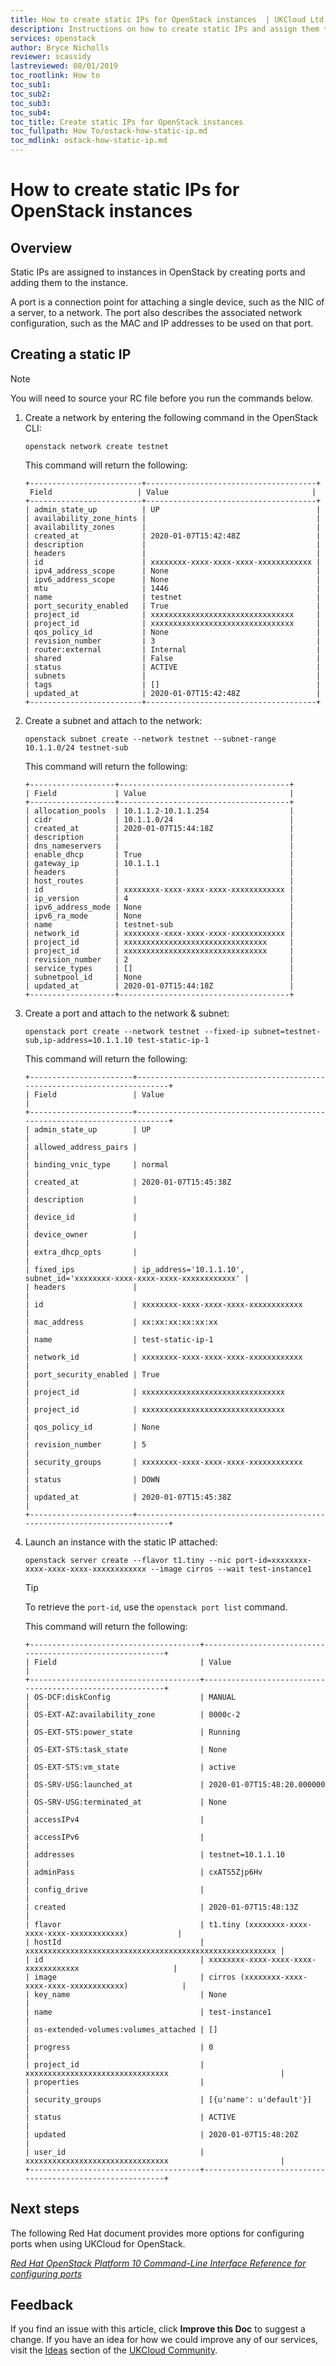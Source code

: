 ```yaml
---
title: How to create static IPs for OpenStack instances  | UKCloud Ltd
description: Instructions on how to create static IPs and assign them to instances
services: openstack
author: Bryce Nicholls
reviewer: scassidy
lastreviewed: 08/01/2019
toc_rootlink: How to
toc_sub1:
toc_sub2:
toc_sub3:
toc_sub4:
toc_title: Create static IPs for OpenStack instances
toc_fullpath: How To/ostack-how-static-ip.md
toc_mdlink: ostack-how-static-ip.md
---
```


# How to create static IPs for OpenStack instances

## Overview

Static IPs  are assigned to instances in OpenStack by creating ports and adding them to the instance.

A port is a connection point for attaching a single device, such as the NIC of a server, to a network. The port also describes the associated network configuration, such as the MAC and IP addresses to be used on that port.

## Creating a static IP

> [!NOTE]
> You will need to source your RC file before you run the commands below.

1. Create a network by entering the following command in the OpenStack CLI:

    ```none
    openstack network create testnet
    ```

    This command will return the following:

    ```none
    +-------------------------+--------------------------------------+
     Field                   | Value                                |
    +-------------------------+--------------------------------------+
    | admin_state_up          | UP                                   |
    | availability_zone_hints |                                      |
    | availability_zones      |                                      |
    | created_at              | 2020-01-07T15:42:48Z                 |
    | description             |                                      |
    | headers                 |                                      |
    | id                      | xxxxxxxx-xxxx-xxxx-xxxx-xxxxxxxxxxxx |
    | ipv4_address_scope      | None                                 |
    | ipv6_address_scope      | None                                 |
    | mtu                     | 1446                                 |
    | name                    | testnet                              |
    | port_security_enabled   | True                                 |
    | project_id              | xxxxxxxxxxxxxxxxxxxxxxxxxxxxxxxx     |
    | project_id              | xxxxxxxxxxxxxxxxxxxxxxxxxxxxxxxx     |
    | qos_policy_id           | None                                 |
    | revision_number         | 3                                    |
    | router:external         | Internal                             |
    | shared                  | False                                |
    | status                  | ACTIVE                               |
    | subnets                 |                                      |
    | tags                    | []                                   |
    | updated_at              | 2020-01-07T15:42:48Z                 |
    +-------------------------+--------------------------------------+
    ```

2. Create a subnet and attach to the network:

    ```none
    openstack subnet create --network testnet --subnet-range 10.1.1.0/24 testnet-sub
    ```

    This command will return the following:

    ```none
    +-------------------+--------------------------------------+
    | Field             | Value                                |
    +-------------------+--------------------------------------+
    | allocation_pools  | 10.1.1.2-10.1.1.254                  |
    | cidr              | 10.1.1.0/24                          |
    | created_at        | 2020-01-07T15:44:18Z                 |
    | description       |                                      |
    | dns_nameservers   |                                      |
    | enable_dhcp       | True                                 |
    | gateway_ip        | 10.1.1.1                             |
    | headers           |                                      |
    | host_routes       |                                      |
    | id                | xxxxxxxx-xxxx-xxxx-xxxx-xxxxxxxxxxxx |
    | ip_version        | 4                                    |
    | ipv6_address_mode | None                                 |
    | ipv6_ra_mode      | None                                 |
    | name              | testnet-sub                          |
    | network_id        | xxxxxxxx-xxxx-xxxx-xxxx-xxxxxxxxxxxx |
    | project_id        | xxxxxxxxxxxxxxxxxxxxxxxxxxxxxxxx     |
    | project_id        | xxxxxxxxxxxxxxxxxxxxxxxxxxxxxxxx     |
    | revision_number   | 2                                    |
    | service_types     | []                                   |
    | subnetpool_id     | None                                 |
    | updated_at        | 2020-01-07T15:44:18Z                 |
    +-------------------+--------------------------------------+
    ```

3. Create a port and attach to the network & subnet: 

    ```none
    openstack port create --network testnet --fixed-ip subnet=testnet-sub,ip-address=10.1.1.10 test-static-ip-1
    ```

    This command will return the following:

    ```none
    +-----------------------+--------------------------------------------------------------------------+
    | Field                 | Value                                                                    |
    +-----------------------+--------------------------------------------------------------------------+
    | admin_state_up        | UP                                                                       |
    | allowed_address_pairs |                                                                          |
    | binding_vnic_type     | normal                                                                   |
    | created_at            | 2020-01-07T15:45:38Z                                                     |
    | description           |                                                                          |
    | device_id             |                                                                          |
    | device_owner          |                                                                          |
    | extra_dhcp_opts       |                                                                          |
    | fixed_ips             | ip_address='10.1.1.10', subnet_id='xxxxxxxx-xxxx-xxxx-xxxx-xxxxxxxxxxxx' |
    | headers               |                                                                          |
    | id                    | xxxxxxxx-xxxx-xxxx-xxxx-xxxxxxxxxxxx                                     |
    | mac_address           | xx:xx:xx:xx:xx:xx                                                        |
    | name                  | test-static-ip-1                                                         |
    | network_id            | xxxxxxxx-xxxx-xxxx-xxxx-xxxxxxxxxxxx                                     |
    | port_security_enabled | True                                                                     |
    | project_id            | xxxxxxxxxxxxxxxxxxxxxxxxxxxxxxxx                                         |
    | project_id            | xxxxxxxxxxxxxxxxxxxxxxxxxxxxxxxx                                         |
    | qos_policy_id         | None                                                                     |
    | revision_number       | 5                                                                        |
    | security_groups       | xxxxxxxx-xxxx-xxxx-xxxx-xxxxxxxxxxxx                                     |
    | status                | DOWN                                                                     |
    | updated_at            | 2020-01-07T15:45:38Z                                                     |
    +-----------------------+--------------------------------------------------------------------------+
    ```

4. Launch an instance with the static IP attached:

    ```none
    openstack server create --flavor t1.tiny --nic port-id=xxxxxxxx-xxxx-xxxx-xxxx-xxxxxxxxxxxx --image cirros --wait test-instance1
    ```

    > [!TIP]
    > To retrieve the `port-id`, use the `openstack port list` command.

    This command will return the following:

    ```none
    +--------------------------------------+----------------------------------------------------------+
    | Field                                | Value                                                    |
    +--------------------------------------+----------------------------------------------------------+
    | OS-DCF:diskConfig                    | MANUAL                                                   |
    | OS-EXT-AZ:availability_zone          | 0000c-2                                                  |
    | OS-EXT-STS:power_state               | Running                                                  |
    | OS-EXT-STS:task_state                | None                                                     |
    | OS-EXT-STS:vm_state                  | active                                                   |
    | OS-SRV-USG:launched_at               | 2020-01-07T15:48:20.000000                               |
    | OS-SRV-USG:terminated_at             | None                                                     |
    | accessIPv4                           |                                                          |
    | accessIPv6                           |                                                          |
    | addresses                            | testnet=10.1.1.10                                        |
    | adminPass                            | cxATS5Zjp6Hv                                             |
    | config_drive                         |                                                          |
    | created                              | 2020-01-07T15:48:13Z                                     |
    | flavor                               | t1.tiny (xxxxxxxx-xxxx-xxxx-xxxx-xxxxxxxxxxxx)           |
    | hostId                               | xxxxxxxxxxxxxxxxxxxxxxxxxxxxxxxxxxxxxxxxxxxxxxxxxxxxxxxx |
    | id                                   | xxxxxxxx-xxxx-xxxx-xxxx-xxxxxxxxxxxx                     |
    | image                                | cirros (xxxxxxxx-xxxx-xxxx-xxxx-xxxxxxxxxxxx)            |
    | key_name                             | None                                                     |
    | name                                 | test-instance1                                           |
    | os-extended-volumes:volumes_attached | []                                                       |
    | progress                             | 0                                                        |
    | project_id                           | xxxxxxxxxxxxxxxxxxxxxxxxxxxxxxxx                         |
    | properties                           |                                                          |
    | security_groups                      | [{u'name': u'default'}]                                  |
    | status                               | ACTIVE                                                   |
    | updated                              | 2020-01-07T15:48:20Z                                     |
    | user_id                              | xxxxxxxxxxxxxxxxxxxxxxxxxxxxxxxx                         |
    +--------------------------------------+----------------------------------------------------------+
    ```

## Next steps

The following Red Hat document provides more options for configuring ports when using UKCloud for OpenStack.

[*Red Hat OpenStack Platform 10 Command-Line Interface Reference for configuring ports*](https://docs.openstack.org/python-openstackclient/pike/cli/command-objects/port.html)

## Feedback

If you find an issue with this article, click **Improve this Doc** to suggest a change. If you have an idea for how we could improve any of our services, visit the [Ideas](https://community.ukcloud.com/ideas) section of the [UKCloud Community](https://community.ukcloud.com).
